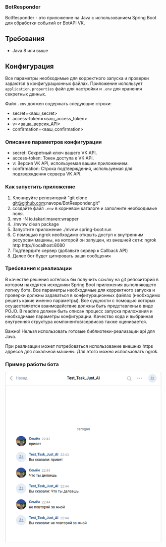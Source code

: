 ### BotResponder

BotResponder - это приложение на Java с использованием Spring Boot для обработки событий от BotAPI VK.

## Требования

- Java 8 или выше

## Конфигурация

Все параметры необходимые для корректного запуска и проверки задаются в конфигурационных файлах. Приложение использует `application.properties` файл для настройки и `.env` для хранения секретных данных.

Файл `.env` должен содержать следующие строки:

- secret=<ваш_secret>
- access-token=<ваш_access_token>
- v=<ваша_версия_API>
- confirmation=<ваш_confirmation>

### Описание параметров конфигурации
- secret: Секретный ключ вашего VK API.
- access-token: Токен доступа к VK API.
- v: Версия VK API, используемая вашим приложением.
- confirmation: Строка подтверждения, используемая для подтверждения сервера VK API.


### Как запустить приложение
1. Клонируйте репозиторий 
   "git clone git@github.com:navope/BotResponder.git"
2. создайте файл `.env` в корневом каталоге и заполните необходимые поля.
3. mvn -N io.takari:maven:wrapper
4. ./mvnw clean package
5. Запустите приложение
   ./mvnw spring-boot:run
6. C помощью ngrok необходимо открыть доступ к внутренним ресурсам машины, на которой он запущен, из внешней сети:
   ngrok http http://localhost:8080
7. Подтвердите сервер (добавьте сервер к Callback API)
8. Далее бот будет цитировать ваши сообщения

### Требования к реализации
В качестве решения хотелось бы получить ссылку на git репозиторий в котором находятся исходники Spring Boot приложения выполняющего логику бота. Все параметры необходимые для корректного запуска и проверки должны задаваться в конфигурационных файлах (необходимо решить какие именно параметры). Все сущности с помощью которых осуществляется взаимодействие должны быть представлены в виде POJO. В readme должен быть описан процесс запуска приложения и необходимые параметры конфигурации. Качество кода и выбранная внутренняя структура компонентов/сервисов также оценивается.

Важно! Нельзя использовать готовые библиотеки-реализации api для Java.

При реализации может потребоваться использование внешних https адресов для локальной машины. Для этого можно использовать ngrok.

### Пример работы бота
![example](dock/work.png)

